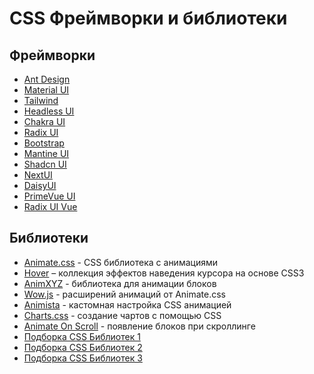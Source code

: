 # CSS Фреймворки и библиотеки

## Фреймворки

- [Ant Design](https://ant.design/)
- [Material UI](https://mui.com/)
- [Tailwind](https://tailwindcss.com/)
- [Headless UI](https://headlessui.com/)
- [Chakra UI](https://chakra-ui.com/)
- [Radix UI](https://www.radix-ui.com/)
- [Bootstrap](https://getbootstrap.com/)
- [Mantine UI](https://ui.mantine.dev)
- [Shadcn UI](https://ui.shadcn.com)
- [NextUI](https://nextui.org/)
- [DaisyUI](https://daisyui.com/)
- [PrimeVue UI](https://primevue.org/)
- [Radix UI Vue](https://www.radix-vue.com/)

## Библиотеки

- [Animate.css](https://animate.style/) - CSS библиотека с анимациями
- [Hover](https://github.com/IanLunn/Hover) – коллекция эффектов наведения курсора на основе CSS3
- [AnimXYZ](https://animxyz.com/) - библиотека для анимации блоков
- [Wow.js](https://wowjs.uk/docs.html) - расширений анимаций от Animate.css
- [Animista](https://animista.net/) - кастомная настройка CSS анимацией
- [Charts.css](https://chartscss.org/) - создание чартов с помощью CSS
- [Animate On Scroll](https://michalsnik.github.io/aos/) - появление блоков при скроллинге
- [Подборка CSS Библиотек 1](https://www.webdesignerdepot.com/2019/10/15-best-css-libraries-for-2019/)
- [Подборка CSS Библиотек 2](https://blog.logrocket.com/top-10-css-libraries-to-empower-your-web-design/)
- [Подборка CSS Библиотек 3](https://dev.to/chetan_atrawalkar/20-best-css3-library-for-developers-58p)

